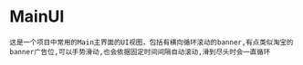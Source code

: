# MainUI
    这是一个项目中常用的Main主界面的UI视图，包括有横向循环滚动的banner,有点类似淘宝的banner广告位,可以手势滑动,也会依据固定时间间隔自动滚动,滑到尽头时会一直循环
